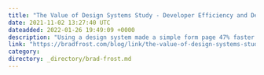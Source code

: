 ```yaml
---
title: "The Value of Design Systems Study - Developer Efficiency and Design Consistency"
date: 2021-11-02 13:27:40 UTC
dateadded: 2022-01-26 19:49:09 +0000
description: "Using a design system made a simple form page 47% faster to develop versus coding it from scratch. It’s super tricky to measure the value of a design system, so the folks at Sparkbox had a great idea. They raced […]"
link: "https://bradfrost.com/blog/link/the-value-of-design-systems-study-developer-efficiency-and-design-consistency/"
category:
directory: _directory/brad-frost.md
---
```

